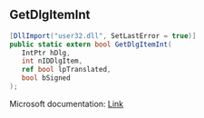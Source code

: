 ## GetDlgItemInt

```csharp
[DllImport("user32.dll", SetLastError = true)]
public static extern bool GetDlgItemInt(
   IntPtr hDlg,
   int nIDDlgItem,
   ref bool lpTranslated,
   bool bSigned
);
```

Microsoft documentation: [Link](https://docs.microsoft.com/en-us/windows/win32/api/winuser/nf-winuser-getdlgitemint)
